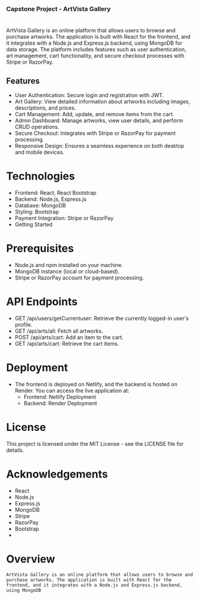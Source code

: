 ### Capstone Project - ArtVista Gallery
#
 ArtVista Gallery is an online platform that allows users to browse and purchase artworks. The application is built with React for the frontend, and it integrates with a Node.js and Express.js backend, using MongoDB 
 for data storage. The platform includes features such as user authentication, art management, cart functionality, and secure checkout processes with Stripe or RazorPay.

 ## Features
 - User Authentication: Secure login and registration with JWT.
 - Art Gallery: View detailed information about artworks including images, descriptions, and prices.
 - Cart Management: Add, update, and remove items from the cart.
 - Admin Dashboard: Manage artworks, view user details, and perform CRUD operations.
 - Secure Checkout: Integrates with Stripe or RazorPay for payment processing.
 - Responsive Design: Ensures a seamless experience on both desktop and mobile devices.
 # Technologies
 - Frontend: React, React Bootstrap
 - Backend: Node.js, Express.js
 - Database: MongoDB
 - Styling: Bootstrap
 - Payment Integration: Stripe or RazorPay
 - Getting Started
# Prerequisites
 - Node.js and npm installed on your machine.
 - MongoDB instance (local or cloud-based).
 - Stripe or RazorPay account for payment processing.
# API Endpoints
 - GET /api/users/getCurrentuser: Retrieve the currently logged-in user's profile.
 - GET /api/arts/all: Fetch all artworks.
 - POST /api/arts/cart: Add an item to the cart.
 - GET /api/arts/cart: Retrieve the cart items.

# Deployment
 - The frontend is deployed on Netlify, and the backend is hosted on Render. You can access the live application at:
   - Frontend: Netlify Deployment
   - Backend: Render Deployment

# License
This project is licensed under the MIT License - see the LICENSE file for details.

# Acknowledgements
 - React
 - Node.js
 - Express.js
 - MongoDB
 - Stripe
 - RazorPay
 - Bootstrap
 - 
 # Overview
    ArtVista Gallery is an online platform that allows users to browse and purchase artworks. The application is built with React for the frontend, and it integrates with a Node.js and Express.js backend, using MongoDB 
   
